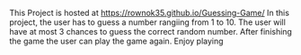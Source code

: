 This Project is hosted at https://rownok35.github.io/Guessing-Game/
In this project, the user has to guess a number rangiing from 1 to 10. The user will have at most 3 chances to guess the correct random number.
After finishing the game the user can play the game again.
Enjoy playing
